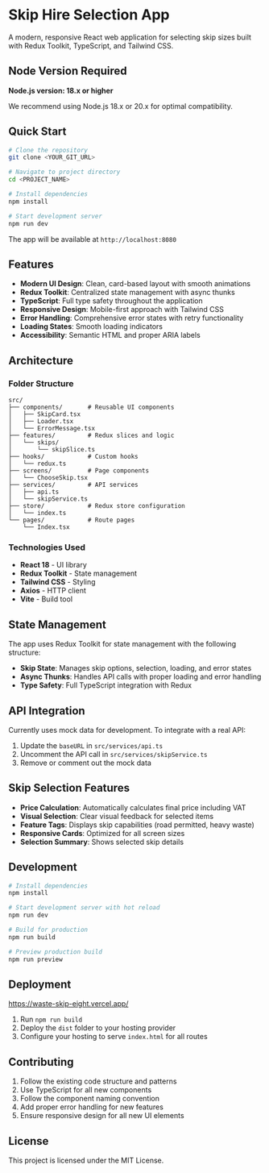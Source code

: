
# Skip Hire Selection App

A modern, responsive React web application for selecting skip sizes built with Redux Toolkit, TypeScript, and Tailwind CSS.

## Node Version Required

**Node.js version: 18.x or higher**

We recommend using Node.js 18.x or 20.x for optimal compatibility.

## Quick Start

```bash
# Clone the repository
git clone <YOUR_GIT_URL>

# Navigate to project directory  
cd <PROJECT_NAME>

# Install dependencies
npm install

# Start development server
npm run dev
```

The app will be available at `http://localhost:8080`

## Features

- **Modern UI Design**: Clean, card-based layout with smooth animations
- **Redux Toolkit**: Centralized state management with async thunks
- **TypeScript**: Full type safety throughout the application
- **Responsive Design**: Mobile-first approach with Tailwind CSS
- **Error Handling**: Comprehensive error states with retry functionality
- **Loading States**: Smooth loading indicators
- **Accessibility**: Semantic HTML and proper ARIA labels

## Architecture

### Folder Structure
```
src/
├── components/       # Reusable UI components
│   ├── SkipCard.tsx
│   ├── Loader.tsx
│   └── ErrorMessage.tsx
├── features/         # Redux slices and logic
│   └── skips/
│       └── skipSlice.ts
├── hooks/            # Custom hooks
│   └── redux.ts
├── screens/          # Page components
│   └── ChooseSkip.tsx
├── services/         # API services
│   ├── api.ts
│   └── skipService.ts
├── store/            # Redux store configuration
│   └── index.ts
└── pages/            # Route pages
    └── Index.tsx
```

### Technologies Used

- **React 18** - UI library
- **Redux Toolkit** - State management
- **Tailwind CSS** - Styling
- **Axios** - HTTP client
- **Vite** - Build tool

## State Management

The app uses Redux Toolkit for state management with the following structure:

- **Skip State**: Manages skip options, selection, loading, and error states
- **Async Thunks**: Handles API calls with proper loading and error handling
- **Type Safety**: Full TypeScript integration with Redux

## API Integration

Currently uses mock data for development. To integrate with a real API:

1. Update the `baseURL` in `src/services/api.ts`
2. Uncomment the API call in `src/services/skipService.ts`
3. Remove or comment out the mock data

## Skip Selection Features

- **Price Calculation**: Automatically calculates final price including VAT
- **Visual Selection**: Clear visual feedback for selected items
- **Feature Tags**: Displays skip capabilities (road permitted, heavy waste)
- **Responsive Cards**: Optimized for all screen sizes
- **Selection Summary**: Shows selected skip details

## Development

```bash
# Install dependencies
npm install

# Start development server with hot reload
npm run dev

# Build for production
npm run build

# Preview production build
npm run preview
```

## Deployment
https://waste-skip-eight.vercel.app/

1. Run `npm run build`
2. Deploy the `dist` folder to your hosting provider
3. Configure your hosting to serve `index.html` for all routes

## Contributing

1. Follow the existing code structure and patterns
2. Use TypeScript for all new components
3. Follow the component naming convention
4. Add proper error handling for new features
5. Ensure responsive design for all new UI elements

## License

This project is licensed under the MIT License.
